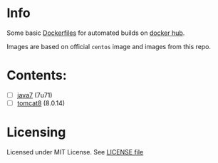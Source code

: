 # Info

Some basic [Dockerfiles][df] for automated builds on [docker hub][dhub].

Images are based on official `centos` image and images from this repo.

[df]: http://docs.docker.com/reference/builder/ "Dockerfile reference"
[dhub]: https://hub.docker.com/u/grossws/


# Contents:

- [ ] [java7][im-java7] (7u71)
- [ ] [tomcat8][im-tomcat8] (8.0.14)

[im-java7]: https://github.com/grossws/docker-comp-java7
[im-tomcat8]: https://github.com/grossws/docker-comp-tomcat8

# Licensing

Licensed under MIT License. See [LICENSE file](LICENSE)
